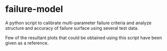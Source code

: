 # failure-model
A python script to calibrate multi-parameter failure criteria and analyze structure and accuracy of failure surface using several test data. 

Few of the resultant plots that could be obtained using this script have been given as a reference.
